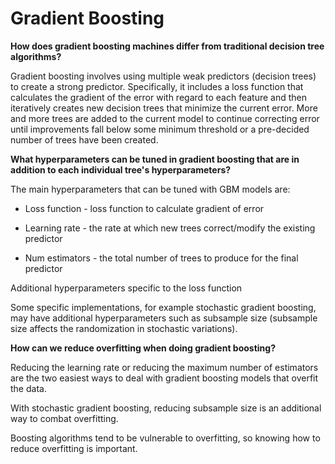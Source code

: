 # Gradient Boosting

**How does gradient boosting machines differ from traditional decision tree algorithms?**

Gradient boosting involves using multiple weak predictors (decision trees) to create a strong predictor. Specifically, it includes a loss function that calculates the gradient of the error with regard to each feature and then iteratively creates new decision trees that minimize the current error. More and more trees are added to the current model to continue correcting error until improvements fall below some minimum threshold or a pre-decided number of trees have been created.

**What hyperparameters can be tuned in gradient boosting that are in addition to each individual tree's hyperparameters?**

The main hyperparameters that can be tuned with GBM models are:

- Loss function - loss function to calculate gradient of error

- Learning rate - the rate at which new trees correct/modify the existing predictor

- Num estimators - the total number of trees to produce for the final predictor

Additional hyperparameters specific to the loss function 

Some specific implementations, for example stochastic gradient boosting, may have additional hyperparameters such as subsample size (subsample size affects the randomization in stochastic variations).

**How can we reduce overfitting when doing gradient boosting?**

Reducing the learning rate or reducing the maximum number of estimators are the two easiest ways to deal with gradient boosting models that overfit the data.

With stochastic gradient boosting, reducing subsample size is an additional way to combat overfitting.

Boosting algorithms tend to be vulnerable to overfitting, so knowing how to reduce overfitting is important.
